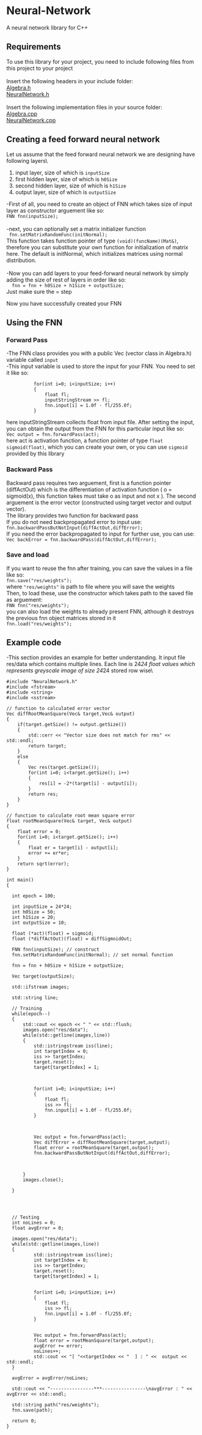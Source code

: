 # Neural-Network
A neural network library for C++
## Requirements
To use this library for your project, you need to include following files from this project to your project\
\
Insert the following headers in your include folder:\
[Algebra.h](incsrc/Algebra.h)\
[NeuralNetwork.h](incsrc/NeuralNetwork.h)\
\
Insert the following implementation files in your source folder:\
[Algebra.cpp](incsrc/Algebra.cpp)\
[NeuralNetwork.cpp](incsrc/NeuralNetwork.cpp)

## Creating a feed forward neural network
Let us assume that the feed forward neural network we are designing have following layers\
1. input layer, size of which is `inputSize` 
2. first hidden layer, size of which is `h0Size` 
3. second hidden layer, size of which is `h1Size` 
4. output layer, size of which is `outputSize` 

-First of all, you need to create an object of FNN which takes size of input layer as constructor arguement like so:\
` FNN fnn(inputSize); ` \
\
-next, you can optionally set a matrix initializer function\
` fnn.setMatrixRandomFunc(initNormal);`\
This function takes function pointer of type `(void)(funcName)(Mat&)`, therefore you can substitute your own function for initialization of matrix here. The default is initNormal, which initializes matrices using normal distribution. \
\
-Now you can add layers to your feed-forward neural network by simply adding the size of rest of layers in order like so:\
`  fnn = fnn + h0Size + h1Size + outputSize;` \
Just make sure the = step

Now you have successfully created your FNN

## Using the FNN

### Forward Pass
-The FNN class provides you with a public Vec (vector class in Algebra.h) variable called `input`\
-This input variable is used to store the input for your FNN. You need to set it like so:
```
          for(int i=0; i<inputSize; i++)
          {
              float fl;
              inputStringStream >> fl;
              fnn.input[i] = 1.0f - fl/255.0f;
          }
```
here inputStringStream collects float from input file.
After setting the input, you can obtain the output from the FNN for this particular input like so:\
`Vec output = fnn.forwardPass(act);`\
here act is activation function, a function pointer of type `float sigmoid(float)`, which you can create your own, or you can use `sigmoid` provided by this library

### Backward Pass
Backward pass requires two arguement, first is a function pointer (diffActOut) which is the differentiation of activation function ( o = sigmoid(x), this function takes must take o as input and not x ). The second arguement is the error vector (constructed using target vector and output vector).\
The library provides two function for backward pass\
If you do not need backpropagated error to input use:\
`fnn.backwardPassButNotInput(diffActOut,diffError); `\
If you need the error backpropagated to input for further use, you can use:\
`Vec backError = fnn.backwardPass(diffActOut,diffError);`

### Save and load
If you want to reuse the fnn after training, you can save the values in a file like so:\
`fnn.save("res/weights");`\
where `"res/weights"` is path to file where you will save the weights\
Then, to load these, use the constructor which takes path to the saved file as arguement:\
`FNN fnn("res/weights");`\
you can also load the weights to already present FNN, although it destroys the previous fnn object matrices stored in it\
`fnn.load("res/weights");`

## Example code
-This section provides an example for better understanding. It input file res/data which contains multiple lines. Each line is 24*24 float values which represents greyscale image of size 24*24 stored row wise\

```
#include "NeuralNetwork.h"
#include <fstream>
#include <string>
#include <sstream>

// function to calculated error vector
Vec diffRootMeanSquare(Vec& target,Vec& output)
{
    if(target.getSize() != output.getSize())
    {
        std::cerr << "Vector size does not match for rms" << std::endl;
        return target;
    }
    else
    {
        Vec res(target.getSize());
        for(int i=0; i<target.getSize(); i++)
        {
            res[i] = -2*(target[i] - output[i]);
        }
        return res;
    }
}

// function to calculate root mean square error
float rootMeanSquare(Vec& target, Vec& output)
{
    float error = 0;
    for(int i=0; i<target.getSize(); i++)
    {
        float er = target[i] - output[i];
        error += er*er;
    }
    return sqrt(error);
}

int main()
{

  int epoch = 100;

  int inputSize = 24*24;
  int h0Size = 50;
  int h1Size = 20;
  int outputSize = 10;

  float (*act)(float) = sigmoid;
  float (*diffActOut)(float) = diffSigmoidOut;

  FNN fnn(inputSize); // construct
  fnn.setMatrixRandomFunc(initNormal); // set normal function

  fnn = fnn + h0Size + h1Size + outputSize;
  
  Vec target(outputSize);  
  
  std::ifstream images;
    
  std::string line;
  
  // Training
  while(epoch--)
  {
      std::cout << epoch << " " << std::flush;
      images.open("res/data");
      while(std::getline(images,line))
      {
          std::istringstream iss(line);
          int targetIndex = 0;
          iss >> targetIndex;
          target.reset();
          target[targetIndex] = 1;

          
         
          for(int i=0; i<inputSize; i++)
          {
              float fl;
              iss >> fl;
              fnn.input[i] = 1.0f - fl/255.0f;
          }


          
          Vec output = fnn.forwardPass(act);    
          Vec diffError = diffRootMeanSquare(target,output);
          float error = rootMeanSquare(target,output);
          fnn.backwardPassButNotInput(diffActOut,diffError); 

          

      }
      images.close();
    
  }




  // Testing
  int noLines = 0;
  float avgError = 0;

  images.open("res/data");
  while(std::getline(images,line))
  {
          std::istringstream iss(line);
          int targetIndex = 0;
          iss >> targetIndex;
          target.reset();
          target[targetIndex] = 1;

          
          for(int i=0; i<inputSize; i++)
          {
              float fl;
              iss >> fl;
              fnn.input[i] = 1.0f - fl/255.0f;
          }


          Vec output = fnn.forwardPass(act);     
          float error = rootMeanSquare(target,output);
          avgError += error;
          noLines++;
          std::cout << "[ "<<targetIndex << "  ] : " <<  output << std::endl;
  }

  avgError = avgError/noLines;

  std::cout << "----------------***----------------\navgError : " << avgError << std::endl;

  std::string path("res/weights");
  fnn.save(path);
 
  return 0; 
}

```



